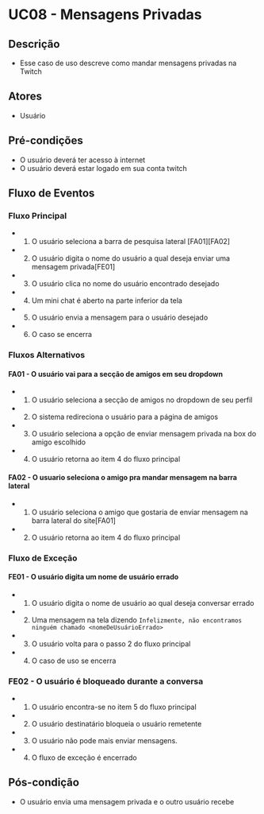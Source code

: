 # UC08 - Mensagens Privadas

## Descrição
* Esse caso de uso descreve como mandar mensagens privadas na Twitch

## Atores
* Usuário

## Pré-condições
* O usuário deverá ter acesso à internet
* O usuário deverá estar logado em sua conta twitch

## Fluxo de Eventos
### Fluxo Principal
* 1. O usuário seleciona a barra de pesquisa lateral [FA01][FA02]
* 2. O usuário digita o nome do usuário a qual deseja enviar uma mensagem privada[FE01]
* 3. O usuário clica no nome do usuário encontrado desejado
* 4. Um mini chat é aberto na parte inferior da tela
* 5. O usuário envia a mensagem para o usuário desejado
* 6. O caso se encerra



### Fluxos Alternativos
#### FA01 - O usuário vai para a secção de amigos em seu dropdown
* 1. O usuário seleciona a secção de amigos no dropdown de seu perfil
* 2. O sistema redireciona o usuário para a página de amigos
* 3. O usuário seleciona a opção de enviar mensagem privada na box do amigo escolhido
* 4. O usuário retorna ao item 4 do fluxo principal

#### FA02 - O usuario seleciona o amigo pra mandar mensagem na barra lateral
* 1. O usuário seleciona o amigo que gostaria de enviar mensagem na barra lateral do site[FA01]
* 2. O usuário retorna ao item 4 do fluxo principal



### Fluxo de Exceção

#### FE01 - O usuário digita um nome de usuário errado
* 1. O usuário digita o nome de usuário ao qual deseja conversar errado
* 2. Uma mensagem na tela dizendo ```Infelizmente, não encontramos ninguém chamado <nomeDeUsuárioErrado>```
* 3. O usuário volta para o passo 2 do fluxo principal
* 4. O caso de uso se encerra

### FE02 -  O usuário é bloqueado durante a conversa
* 1. O usuário encontra-se no item 5 do fluxo principal
* 2. O usuário destinatário bloqueia o usuário remetente
* 3. O usuário não pode mais enviar mensagens.
* 4. O fluxo de exceção é encerrado

## Pós-condição
* O usuário envia uma mensagem privada e o outro usuário recebe